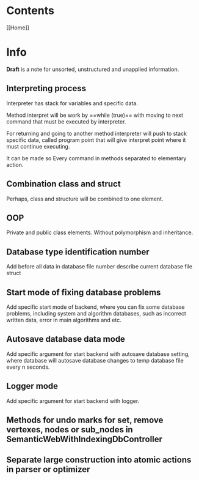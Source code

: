 # Contents

[[Home]]

# Info
**Draft** is a note for unsorted, unstructured and unapplied  information.

## Interpreting process
Interpreter has stack for variables and specific data.

Method interpret will be work by ==while (true)== with moving to next command that must be executed by interpreter.

For returning and going to another method interpreter will push to stack specific data, called program point that will give interpret point where it must continue executing.

It can be made so Every command in methods separated to elementary action.

## Combination class and struct
Perhaps, class and structure will be combined to one element.

## OOP
Private and public class elements.
Without polymorphism and inheritance.

## Database type identification number
Add before all data in database file number describe current database file struct

## Start mode of fixing database problems
Add specific start mode of backend, where you can fix some database problems, including system and algorithm databases, such as incorrect written data, error in main algorithms and etc.

## Autosave database data mode
Add specific argument for start backend with autosave database setting, where database will autosave database changes to temp database file every n seconds.


## Logger mode
Add specific argument for start backend with logger.


## Methods for undo marks for set, remove vertexes, nodes or sub_nodes in SemanticWebWithIndexingDbController


## Separate large construction into atomic actions in parser or optimizer

